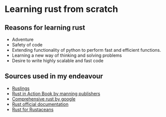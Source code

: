 # Learning rust from scratch
## Reasons for learning rust
* Adventure
* Safety of code
* Extending functionality of python to perform fast and efficient functions.
* Learning a new way of thinking and solving problems
* Desire to write highly scalable and fast code

## Sources used in my endeavour
* [Ruslings](https://github.com/rust-lang/rustlings)
* [Rust in Action Book by manning publishers](https://www.amazon.com/Rust-Action-TS-McNamara/dp/1617294551)
* [Comprehensive rust by google](https://google.github.io/comprehensive-rust/structure.html)
* [Rust official documentation](https://www.rust-lang.org/learn)
* [Rust for Rustaceans](https://www.amazon.com/Rust-Rustaceans-Programming-Experienced-Developers/dp/1718501854/ref=sr_1_1?crid=5UHZ7QV5XI16&keywords=rust+for+rustaceans&qid=1672314525&s=books&sprefix=rust+f%2Cstripbooks-intl-ship%2C3175&sr=1-1)
